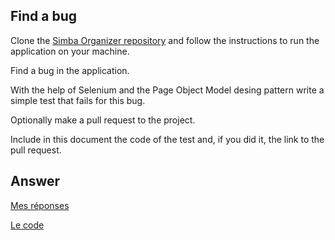 ## Find a bug

Clone the [Simba Organizer repository](https://github.com/barais/doodlestudent/) and follow the instructions to run the application on your machine.

Find a bug in the application. 

With the help of Selenium and the Page Object Model desing pattern write a simple test that fails for this bug.

Optionally make a pull request to the project.

Include in this document the code of the test and, if you did it, the link to the pull request.

## Answer

[Mes réponses](TP_SELENIUM_WALKER_V2/src/main/java/Exercice3/Answer.md)

[Le code](TP_SELENIUM_WALKER_V2/src/main/java/Exercice3)

